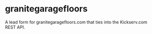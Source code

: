 granitegaragefloors
===================

A lead form for granitegaragefloors.com that ties into the Kickserv.com REST API.
